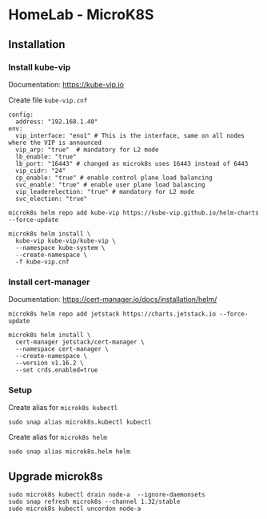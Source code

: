 # HomeLab - MicroK8S

## Installation

### Install kube-vip
Documentation: https://kube-vip.io

Create file `kube-vip.cnf`
```
config:
  address: "192.168.1.40"
env:
  vip_interface: "eno1" # This is the interface, same on all nodes where the VIP is announced
  vip_arp: "true"  # mandatory for L2 mode
  lb_enable: "true"
  lb_port: "16443" # changed as microk8s uses 16443 instead of 6443
  vip_cidr: "24"
  cp_enable: "true" # enable control plane load balancing
  svc_enable: "true" # enable user plane load balancing
  vip_leaderelection: "true" # mandatory for L2 mode
  svc_election: "true"
```


```
microk8s helm repo add kube-vip https://kube-vip.github.io/helm-charts --force-update
```

```
microk8s helm install \
  kube-vip kube-vip/kube-vip \
  --namespace kube-system \
  --create-namespace \
  -f kube-vip.cnf
```

### Install cert-manager
Documentation: https://cert-manager.io/docs/installation/helm/
```
microk8s helm repo add jetstack https://charts.jetstack.io --force-update
```

```
microk8s helm install \
  cert-manager jetstack/cert-manager \
  --namespace cert-manager \
  --create-namespace \
  --version v1.16.2 \
  --set crds.enabled=true
```



### Setup
Create alias for `microk8s kubectl`
```
sudo snap alias microk8s.kubectl kubectl
```

Create alias for `microk8s helm`
```
sudo snap alias microk8s.helm helm
```

## Upgrade microk8s
```
sudo microk8s kubectl drain node-a  --ignore-daemonsets
sudo snap refresh microk8s --channel 1.32/stable
sudo microk8s kubectl uncordon node-a
```
